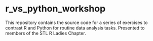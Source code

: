 # r_vs_python_workshop
This repository contains the source code for a series of exercises to contrast R and Python for routine data analysis tasks. Presented to members of the STL R Ladies Chapter.
